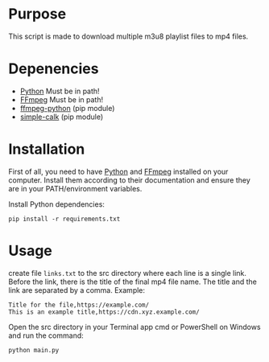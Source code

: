 # Purpose
This script is made to download multiple m3u8 playlist files to mp4 files.

# Depenencies
* [Python](https://www.python.org/) Must be in path!
* [FFmpeg](https://ffmpeg.org/) Must be in path!
* [ffmpeg-python](https://github.com/kkrffmpeg-pythonoening/ffmpeg-python) (pip module)
* [simple-calk](https://github.com/olsonpm/py_simple-chalk) (pip module)

# Installation
First of all, you need to have [Python](https://www.python.org/) and [FFmpeg](https://ffmpeg.org/) installed on your computer. Install them according to their documentation and ensure they are in your PATH/environment variables.

Install Python dependencies:
```
pip install -r requirements.txt
```

# Usage
create file `links.txt` to the src directory where each line is a single link. Before the link, there is the title of the final mp4 file name. The title and the link are separated by a comma. Example:
```
Title for the file,https://example.com/
This is an example title,https://cdn.xyz.example.com/
```

Open the src directory in your Terminal app cmd or PowerShell on Windows and run the command:
```
python main.py
```